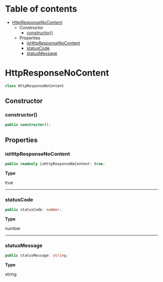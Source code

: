 # Table of contents

* [HttpResponseNoContent][ClassDeclaration-9]
    * Constructor
        * [constructor()][Constructor-5]
    * Properties
        * [isHttpResponseNoContent][PropertyDeclaration-23]
        * [statusCode][PropertyDeclaration-24]
        * [statusMessage][PropertyDeclaration-25]

# HttpResponseNoContent

```typescript
class HttpResponseNoContent
```
## Constructor

### constructor()

```typescript
public constructor();
```

## Properties

### isHttpResponseNoContent

```typescript
public readonly isHttpResponseNoContent: true;
```

**Type**

true

----------

### statusCode

```typescript
public statusCode: number;
```

**Type**

number

----------

### statusMessage

```typescript
public statusMessage: string;
```

**Type**

string

[ClassDeclaration-9]: httpresponsenocontent.md#httpresponsenocontent
[Constructor-5]: httpresponsenocontent.md#constructor
[PropertyDeclaration-23]: httpresponsenocontent.md#ishttpresponsenocontent
[PropertyDeclaration-24]: httpresponsenocontent.md#statuscode
[PropertyDeclaration-25]: httpresponsenocontent.md#statusmessage